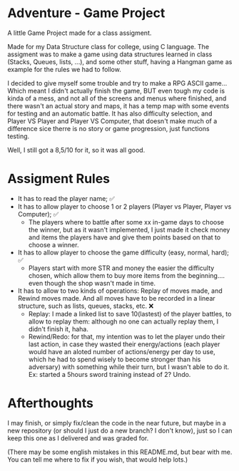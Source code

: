 # Adventure - Game Project
A little Game Project made for a class assigment.

Made for my Data Structure class for college, using C language.
The assigment was to make a game using data structures learned in class (Stacks, Queues, lists, ...), and some other stuff, having a Hangman game as example for the rules we had to follow.

I decided to give myself some trouble and try to make a RPG ASCII game... Which meant I didn't actually finish the game, BUT
even tough my code is kinda of a mess, and not all of the screens and menus where finished, and there wasn't an actual story and maps, it has a temp map with some events for testing and an automatic battle. It has also difficulty selection, and Player VS Player and Player VS Computer, that doesn't make much of a difference sice therre is no story or game progression, just functions testing.

Well, I still got a 8,5/10 for it, so it was all good.

# Assigment Rules
- It has to read the player name; :white_check_mark:
- It has to allow player to choose 1 or 2 players (Player vs Player, Player vs Computer); :white_check_mark:
  - The players where to battle after some xx in-game days to choose the winner, but as it wasn't implemented, I just made it check money and items the players have and give them points based on that to choose a winner.
- It has to allow player to choose the game difficulty (easy, normal, hard); :white_check_mark:
  - Players start with more STR and money the easier the difficulty chosen, which allow them to buy more items from the beginning.... even though the shop wasn't made in time.
- It has to allow to two kinds of operations: Replay of moves made, and Rewind moves made. And all moves have to be recorded in a linear structure, such as lists, queues, stacks, etc. :x:
  - Replay: I made a linked list to save 10(lastest) of the player battles, to allow to replay them: although no one can actually replay them, I didn't finish it, haha.
  - Rewind/Redo: for that, my intention was to let the player undo their last action, in case they wasted their energy/actions (each player would have an aloted number of actions/energy per day to use, which he had to spend wisely to become stronger than his adversary) with something while their turn, but I wasn't able to do it. Ex: started a 5hours sword training instead of 2? Undo.

# Afterthoughts
I may finish, or simply fix/clean the code in the near future, but maybe in a new repository (or should I just do a new branch? I don't know), just so I can keep this one as I delivered and was graded for.

(There may be some english mistakes in this README.md, but bear with me. You can tell me where to fix if you wish, that would help lots.)
